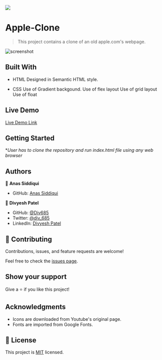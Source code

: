 ![](https://img.shields.io/badge/Microverse-blueviolet)

# Apple-Clone
> This project contains a clone of an old apple.com's webpage.

![screenshot](./project-screenshot.png)


## Built With

- HTML
Designed in Semantic HTML style.

- CSS
Use of Gradient backgound.
Use of flex layout
Use of grid layout
Use of float

## Live Demo

[Live Demo Link](https://smcommits.github.io/Apple-Clone/)


## Getting Started

**User has to clone the repository and run index.html file using any web browser*


## Authors

👤 **Anas Siddiqui**

- GitHub: [Anas Siddiqui](https://github.com/smcommits)

👤 **Divyesh Patel**
- GitHub: [@Div685](https://github.com/Div685)
- Twitter: [@div_685](https://twitter.com/div_685)
- LinkedIn: [Divyesh Patel](https://www.linkedin.com/in/divyesh-patel-2a15a6107)


## 🤝 Contributing

Contributions, issues, and feature requests are welcome!

Feel free to check the [issues page](issues/).

## Show your support

Give a ⭐️ if you like this project!

## Acknowledgments

- Icons are downloaded from Youtube's original page.
- Fonts are imported from Google Fonts.


## 📝 License

This project is [MIT](lic.url) licensed.

